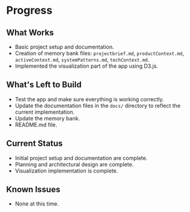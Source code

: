 # Progress

## What Works
- Basic project setup and documentation.
- Creation of memory bank files: `projectbrief.md`, `productContext.md`, `activeContext.md`, `systemPatterns.md`, `techContext.md`.
- Implemented the visualization part of the app using D3.js.

## What's Left to Build
- Test the app and make sure everything is working correctly.
- Update the documentation files in the `docs/` directory to reflect the current implementation.
- Update the memory bank.
- README.md file.

## Current Status
- Initial project setup and documentation are complete.
- Planning and architectural design are complete.
- Visualization implementation is complete.

## Known Issues
- None at this time.
